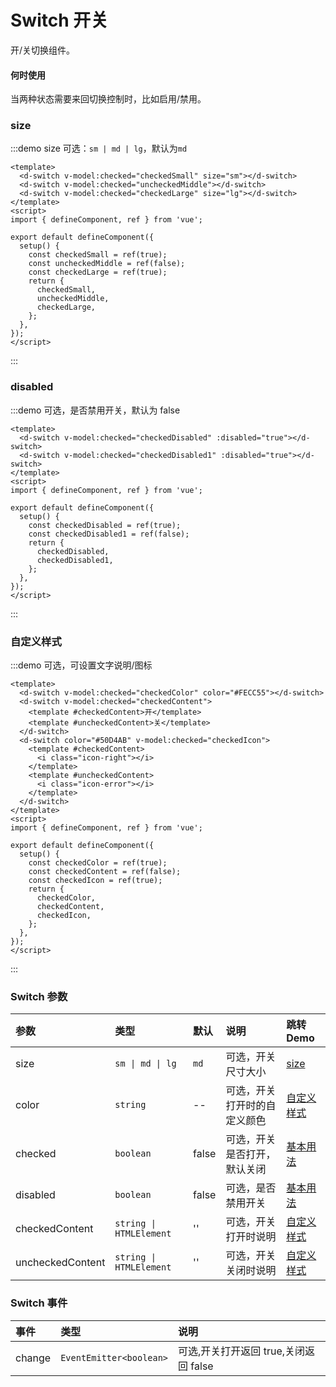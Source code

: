 # Switch 开关

开/关切换组件。

#### 何时使用

当两种状态需要来回切换控制时，比如启用/禁用。

### size

:::demo size 可选：`sm | md | lg`，默认为`md`

```vue
<template>
  <d-switch v-model:checked="checkedSmall" size="sm"></d-switch>
  <d-switch v-model:checked="uncheckedMiddle"></d-switch>
  <d-switch v-model:checked="checkedLarge" size="lg"></d-switch>
</template>
<script>
import { defineComponent, ref } from 'vue';

export default defineComponent({
  setup() {
    const checkedSmall = ref(true);
    const uncheckedMiddle = ref(false);
    const checkedLarge = ref(true);
    return {
      checkedSmall,
      uncheckedMiddle,
      checkedLarge,
    };
  },
});
</script>
```

:::

### disabled

:::demo 可选，是否禁用开关，默认为 false

```vue
<template>
  <d-switch v-model:checked="checkedDisabled" :disabled="true"></d-switch>
  <d-switch v-model:checked="checkedDisabled1" :disabled="true"></d-switch>
</template>
<script>
import { defineComponent, ref } from 'vue';

export default defineComponent({
  setup() {
    const checkedDisabled = ref(true);
    const checkedDisabled1 = ref(false);
    return {
      checkedDisabled,
      checkedDisabled1,
    };
  },
});
</script>
```

:::

### 自定义样式

:::demo 可选，可设置文字说明/图标

```vue
<template>
  <d-switch v-model:checked="checkedColor" color="#FECC55"></d-switch>
  <d-switch v-model:checked="checkedContent">
    <template #checkedContent>开</template>
    <template #uncheckedContent>关</template>
  </d-switch>
  <d-switch color="#50D4AB" v-model:checked="checkedIcon">
    <template #checkedContent>
      <i class="icon-right"></i>
    </template>
    <template #uncheckedContent>
      <i class="icon-error"></i>
    </template>
  </d-switch>
</template>
<script>
import { defineComponent, ref } from 'vue';

export default defineComponent({
  setup() {
    const checkedColor = ref(true);
    const checkedContent = ref(false);
    const checkedIcon = ref(true);
    return {
      checkedColor,
      checkedContent,
      checkedIcon,
    };
  },
});
</script>
```

:::

### Switch 参数

| 参数             | 类型                    | 默认  | 说明                         | 跳转 Demo                 |
| :--------------- | :---------------------- | :---- | :--------------------------- | :------------------------ |
| size             | `sm \| md \| lg`        | `md`  | 可选，开关尺寸大小           | [size](#size)             |
| color            | `string`                | --    | 可选，开关打开时的自定义颜色 | [自定义样式](#自定义样式) |
| checked          | `boolean`               | false | 可选，开关是否打开，默认关闭 | [基本用法](#size)         |
| disabled         | `boolean`               | false | 可选，是否禁用开关           | [基本用法](#size)         |
| checkedContent   | `string \| HTMLElement` | ''    | 可选，开关打开时说明         | [自定义样式](#自定义样式) |
| uncheckedContent | `string \| HTMLElement` | ''    | 可选，开关关闭时说明         | [自定义样式](#自定义样式) |

### Switch 事件

| 事件   | 类型                    | 说明                                  |
| :----- | :---------------------- | :------------------------------------ |
| change | `EventEmitter<boolean>` | 可选,开关打开返回 true,关闭返回 false |
